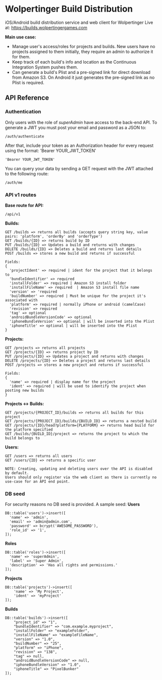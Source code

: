 # Wolpertinger Build Distribution

iOS/Android build distribution service and web client for Wolpertinger
Live at: <https://builds.wolpertingergames.com>

**Main use case:**  
- Manage user's access/roles for projects and builds. New users have no projects assigned to them initially, they require an admin to authorize it for them.
- Keep track of each build's info and location as the Continuous Integration System pushes them.
- Can generate a build's Plist and a pre-signed link for direct download from Amazon S3. On Android it just generates the pre-signed link as no Plist is required.

## API Reference
### Authentication
Only users with the role of *superAdmin* have access to the back-end API. To generate a JWT you must post your email and password as a JSON to:
```
/auth/authenticate
```
After that, include your token as an Authorization header for every request using the format: 'Bearer YOUR_JWT_TOKEN'
```
'Bearer YOUR_JWT_TOKEN'
```
You can query your data by sending a GET request with the JWT attached to the following route:
```
/auth/me
```

### API v1 routes
**Base route for API:**
```
/api/v1
```

**Builds:**
```
GET /builds => returns all builds (accepts query string key, value pairs: 'platform', 'orderBy' and 'orderType')
GET /builds/{ID} => returns build by ID
PUT /builds/{ID} => Updates a build and returns with changes
DELETE /builds/{ID} => Deletes a build and returns last details
POST /builds => stores a new build and returns if successful

Fields: 
{
  'projectIdent' => required | ident for the project that it belongs to
  'bundleIdentifier' => required
  'installFolder' => required | Amazon S3 install folder
  'installFileName' => required  | Amazon S3 install file name
  'version' => 'required
  'buildNumber' => required | Must be unique for the project it's associated with
  'platform' => required | normally iPhone or android (camelCase)
  'revision' => required
  'tag' => optional
  'androidBundleVersionCode' => optional
  'iphoneBundleVersion' => optional | will be inserted into the Plist
  'iphoneTitle' => optional | will be inserted into the Plist
}
```

**Projects:**
```
GET /projects => returns all projects
GET /projects/{ID} => returns project by ID
PUT /projects/{ID} => Updates a project and returns with changes
DELETE /projects/{ID} => Deletes a project and returns last details
POST /projects => stores a new project and returns if successful

Fields: 
{
  'name' => required | display name for the project
  'ident' => required | will be used to identify the project when posting new builds
}
```

**Projects <-> Builds:**
```
GET /projects/{PROJECT_ID}/builds => returns all builds for this project
GET /projects/{PROJECT_ID}/builds/{BUILD_ID} => returns a nested build
GET /projects/{ID}/head?platform={PLATFORM} => returns head build for the platform specified
GET /builds/{BUILD_ID}/project => returns the project to which the build belongs to
```

**Users:**
```
GET /users => returns all users
GET /users/{ID} => returns a specific user

NOTE: Creating, updating and deleting users over the API is disabled by default.
Users should only register via the web client as there is currently no use-case for an API end point.
```

### DB seed
For security reasons no DB seed is provided. A sample seed:
**Users**
```
DB::table('users')->insert([
  'name' => 'admin',
  'email' => 'admin@admin.com',
  'password' => bcrypt('AWESOME_PASSWORD'),
  'role_id' => '1',
]);
```

**Roles**
```
DB::table('roles')->insert([
  'name' => 'superAdmin',
  'label' => 'Super Admin',
  'description' => 'Has all rights and permissions.'
]);
```

**Projects**
```
DB::table('projects')->insert([
	'name' => 'My Project',
	'ident' => 'myProject'
]);
```

**Builds**
```
DB::table('builds')->insert([
	"project_id" => "1",
	"bundleIdentifier" => "com.example.myproject",
	"installFolder" => "exampleFolder",
	"installFileName" => "exampleFileName",
	"version" => "1.0",
	"buildNumber" => "25",
	"platform" => "iPhone",
	"revision" => "138",
	"tag" => null,
	"androidBundleVersionCode" => null,
	"iphoneBundleVersion" => "1.0",
	"iphoneTitle" => "PixelBunker"
]);
```
